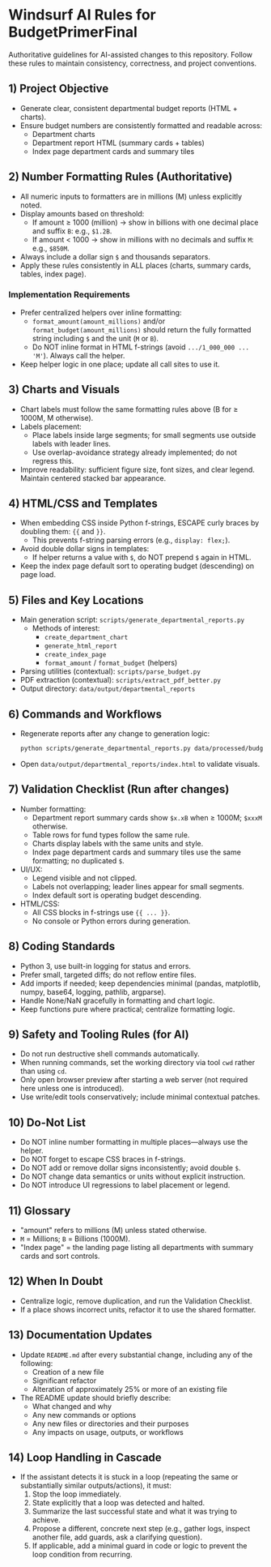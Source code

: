# Windsurf AI Rules for BudgetPrimerFinal

Authoritative guidelines for AI-assisted changes to this repository. Follow these rules to maintain consistency, correctness, and project conventions.

## 1) Project Objective
- Generate clear, consistent departmental budget reports (HTML + charts).
- Ensure budget numbers are consistently formatted and readable across:
  - Department charts
  - Department report HTML (summary cards + tables)
  - Index page department cards and summary tiles

## 2) Number Formatting Rules (Authoritative)
- All numeric inputs to formatters are in millions (M) unless explicitly noted.
- Display amounts based on threshold:
  - If amount ≥ 1000 (million) → show in billions with one decimal place and suffix `B`: e.g., `$1.2B`.
  - If amount < 1000 → show in millions with no decimals and suffix `M`: e.g., `$850M`.
- Always include a dollar sign `$` and thousands separators.
- Apply these rules consistently in ALL places (charts, summary cards, tables, index page).

### Implementation Requirements
- Prefer centralized helpers over inline formatting:
  - `format_amount(amount_millions)` and/or `format_budget(amount_millions)` should return the fully formatted string including `$` and the unit (`M` or `B`).
  - Do NOT inline format in HTML f-strings (avoid `.../1_000_000 ... 'M'`). Always call the helper.
- Keep helper logic in one place; update all call sites to use it.

## 3) Charts and Visuals
- Chart labels must follow the same formatting rules above (B for ≥ 1000M, M otherwise).
- Labels placement:
  - Place labels inside large segments; for small segments use outside labels with leader lines.
  - Use overlap-avoidance strategy already implemented; do not regress this.
- Improve readability: sufficient figure size, font sizes, and clear legend. Maintain centered stacked bar appearance.

## 4) HTML/CSS and Templates
- When embedding CSS inside Python f-strings, ESCAPE curly braces by doubling them: `{{` and `}}`.
  - This prevents f-string parsing errors (e.g., `display: flex;`).
- Avoid double dollar signs in templates:
  - If helper returns a value with `$`, do NOT prepend `$` again in HTML.
- Keep the index page default sort to operating budget (descending) on page load.

## 5) Files and Key Locations
- Main generation script: `scripts/generate_departmental_reports.py`
  - Methods of interest:
    - `create_department_chart`
    - `generate_html_report`
    - `create_index_page`
    - `format_amount` / `format_budget` (helpers)
- Parsing utilities (contextual): `scripts/parse_budget.py`
- PDF extraction (contextual): `scripts/extract_pdf_better.py`
- Output directory: `data/output/departmental_reports`

## 6) Commands and Workflows
- Regenerate reports after any change to generation logic:
  ```bash
  python scripts/generate_departmental_reports.py data/processed/budget_allocations_fy2026_post_veto.csv
  ```
- Open `data/output/departmental_reports/index.html` to validate visuals.

## 7) Validation Checklist (Run after changes)
- Number formatting:
  - Department report summary cards show `$x.xB` when ≥ 1000M; `$xxxM` otherwise.
  - Table rows for fund types follow the same rule.
  - Charts display labels with the same units and style.
  - Index page department cards and summary tiles use the same formatting; no duplicated `$`.
- UI/UX:
  - Legend visible and not clipped.
  - Labels not overlapping; leader lines appear for small segments.
  - Index default sort is operating budget descending.
- HTML/CSS:
  - All CSS blocks in f-strings use `{{ ... }}`.
  - No console or Python errors during generation.

## 8) Coding Standards
- Python 3, use built-in logging for status and errors.
- Prefer small, targeted diffs; do not reflow entire files.
- Add imports if needed; keep dependencies minimal (pandas, matplotlib, numpy, base64, logging, pathlib, argparse).
- Handle None/NaN gracefully in formatting and chart logic.
- Keep functions pure where practical; centralize formatting logic.

## 9) Safety and Tooling Rules (for AI)
- Do not run destructive shell commands automatically.
- When running commands, set the working directory via tool `cwd` rather than using `cd`.
- Only open browser preview after starting a web server (not required here unless one is introduced).
- Use write/edit tools conservatively; include minimal contextual patches.

## 10) Do-Not List
- Do NOT inline number formatting in multiple places—always use the helper.
- Do NOT forget to escape CSS braces in f-strings.
- Do NOT add or remove dollar signs inconsistently; avoid double `$`.
- Do NOT change data semantics or units without explicit instruction.
- Do NOT introduce UI regressions to label placement or legend.

## 11) Glossary
- "amount" refers to millions (M) unless stated otherwise.
- `M` = Millions; `B` = Billions (1000M).
- "Index page" = the landing page listing all departments with summary cards and sort controls.

## 12) When In Doubt
- Centralize logic, remove duplication, and run the Validation Checklist.
- If a place shows incorrect units, refactor it to use the shared formatter.

## 13) Documentation Updates
- Update `README.md` after every substantial change, including any of the following:
  - Creation of a new file
  - Significant refactor
  - Alteration of approximately 25% or more of an existing file
- The README update should briefly describe:
  - What changed and why
  - Any new commands or options
  - Any new files or directories and their purposes
  - Any impacts on usage, outputs, or workflows

## 14) Loop Handling in Cascade
- If the assistant detects it is stuck in a loop (repeating the same or substantially similar outputs/actions), it must:
  1. Stop the loop immediately.
  2. State explicitly that a loop was detected and halted.
  3. Summarize the last successful state and what it was trying to achieve.
  4. Propose a different, concrete next step (e.g., gather logs, inspect another file, add guards, ask a clarifying question).
  5. If applicable, add a minimal guard in code or logic to prevent the loop condition from recurring.
